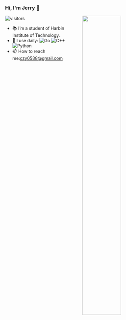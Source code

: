 ### Hi, I'm Jerry 👋 
![visitors](https://visitor-badge.glitch.me/badge?page_id=czy0538.czy0538.README)
<img align="right" width="50%" src="https://github-readme-stats.vercel.app/api?username=czy0538&count_private=true&show_icons=true">

- 📚 I’m a student of Harbin Institute of Technology.
- 🚀 I use daily:
![Go](https://img.shields.io/badge/Go-00ADD8?style=for-the-badge&logo=go&logoColor=white)
![C++]([https://img.shields.io/badge/-C%2B%2B-orange](https://img.shields.io/badge/C%2B%2B-00599C?style=for-the-badge&logo=c%2B%2B&logoColor=white))
![Python](https://img.shields.io/badge/Python-3776AB?style=for-the-badge&logo=python&logoColor=white)
- 📫 How to reach me:czy0538@gmail.com
